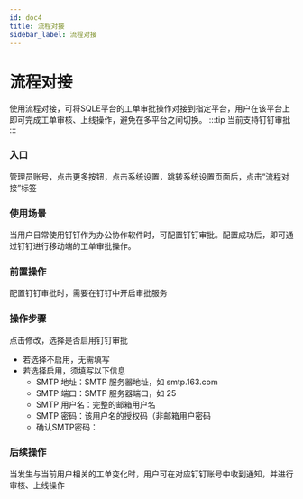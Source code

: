```yaml
---
id: doc4
title: 流程对接
sidebar_label: 流程对接
---
```


# 流程对接
使用流程对接，可将SQLE平台的工单审批操作对接到指定平台，用户在该平台上即可完成工单审核、上线操作，避免在多平台之间切换。
:::tip
当前支持钉钉审批
:::

### 入口
管理员账号，点击更多按钮，点击系统设置，跳转系统设置页面后，点击“流程对接”标签

### 使用场景
当用户日常使用钉钉作为办公协作软件时，可配置钉钉审批。配置成功后，即可通过钉钉进行移动端的工单审批操作。

### 前置操作
配置钉钉审批时，需要在钉钉中开启审批服务

### 操作步骤
点击修改，选择是否启用钉钉审批
* 若选择不启用，无需填写
* 若选择启用，须填写以下信息
    * SMTP 地址：SMTP 服务器地址，如 smtp.163.com
    * SMTP 端口：SMTP 服务器端口，如 25
    * SMTP 用户名：完整的邮箱用户名
    * SMTP 密码：该用户名的授权码（非邮箱用户密码
    * 确认SMTP密码：

### 后续操作
当发生与当前用户相关的工单变化时，用户可在对应钉钉账号中收到通知，并进行审核、上线操作


